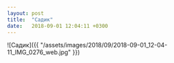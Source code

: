 ```yaml
---
layout: post
title:  "Садик"
date:   2018-09-01 12:04:11 +0300
---
```


![Садик]({{ "/assets/images/2018/09/2018-09-01_12-04-11_IMG_0276_web.jpg" }})